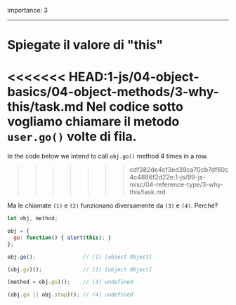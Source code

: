 importance: 3

---

# Spiegate il valore di "this"

<<<<<<< HEAD:1-js/04-object-basics/04-object-methods/3-why-this/task.md
Nel codice sotto vogliamo chiamare il metodo `user.go()`  volte di fila.
=======
In the code below we intend to call `obj.go()` method 4 times in a row.
>>>>>>> cdf382de4cf3ed39ca70cb7df60c4c4886f2d22e:1-js/99-js-misc/04-reference-type/3-why-this/task.md

Ma le chiamate `(1)` e `(2)` funzionano diversamente da `(3)` e `(4)`. Perché?

```js run no-beautify
let obj, method;

obj = {
  go: function() { alert(this); }
};

obj.go();               // (1) [object Object]

(obj.go)();             // (2) [object Object]

(method = obj.go)();    // (3) undefined

(obj.go || obj.stop)(); // (4) undefined
```

